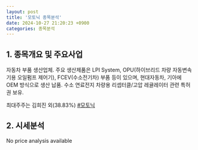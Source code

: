 ```yaml
---
layout: post
title: '모토닉 종목분석'
date: 2024-10-27 21:20:23 +0900
categories: 종목분석
---
```


## 1. 종목개요 및 주요사업

자동차 부품 생산업체. 주요 생산제품은 LPI System, OPU(하이브리드 차량 자동변속기용 오일펌프 제어기), FCEV(수소전기차) 부품 등이 있으며, 현대자동차, 기아에 OEM 방식으로 생산 납품. 수소 연료전지 차량용 리셉터클/고압 레귤레이터 관련 특허권 보유.

최대주주는 김희진 외(38.83%)
[#모토닉](#)

## 2. 시세분석

No price analysis available
